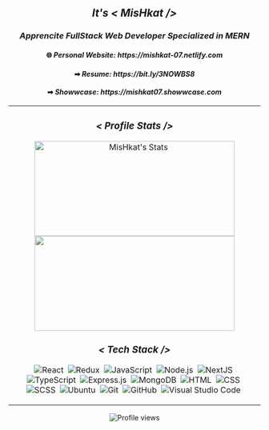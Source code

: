 <h2 align="center"><i><b>It's <  MisHkat  /></b></i></h2>
<h3 align="center"><i>Apprencite FullStack Web Developer Specialized in MERN</i></h3>

<div align="center">
 <h4>🌐 <i>Personal Website: https://mishkat-07.netlify.com</i> </h4>
<h4>➡ <i>Resume: https://bit.ly/3NOWBS8</i> </h4>
<h4>➡ <i>Showwcase: https://mishkat07.showwcase.com</i> </h4>
</div>

<div align="center">
            
  <table>
  <tr >
    <td>
<div align="center">
<h3 align="center"><i><  Profile Stats  /></i></h3>
            
<img height="190" width="400" src="https://mishkat07-readme.vercel.app/api?username=MisHkat07&include_all_commits=true&hide_border=true&show_icons=true&include_all_commits=true&theme=transparent" alt="MisHkat's Stats" />    
<img height="190" width="400" src="https://mishkat07-readme.vercel.app/api/top-langs/?username=MisHkat07&hide_border=true&layout=compact&show_icons=true&theme=transparent&langs_count=10"/>
</div>

<h3 align="center"><i><  Tech Stack  /></i></h3>
<div align="center" width="825">
 
![React](https://img.shields.io/badge/-React-05122A?style=flat&logo=react)&nbsp;
![Redux](https://img.shields.io/badge/-Redux-05122A?style=flat&logo=redux)&nbsp;
![JavaScript](https://img.shields.io/badge/-JavaScript-05122A?style=flat&logo=javascript)&nbsp;
![Node.js](https://img.shields.io/badge/-Node.js-05122A?style=flat&logo=node.js)&nbsp;
![NextJS](https://img.shields.io/badge/-NextJS-05122A?style=flat&logo=next.js)&nbsp;
![TypeScript](https://img.shields.io/badge/-TypeScript-05122A?style=flat&logo=typescript)&nbsp;
![Express.js](https://img.shields.io/badge/-Express.js-05122A?style=flat&logo=express.js)&nbsp;
![MongoDB](https://img.shields.io/badge/-MongoDB-05122A?style=flat&logo=mongodb)&nbsp;
![HTML](https://img.shields.io/badge/-HTML-05122A?style=flat&logo=HTML5)&nbsp;
![CSS](https://img.shields.io/badge/-CSS-05122A?style=flat&logo=CSS3&logoColor=1572B6)&nbsp;
![SCSS](https://img.shields.io/badge/-SCSS-05122A?style=flat&logo=SASS&logoColor=1572B6)&nbsp;
![Ubuntu](https://img.shields.io/badge/-Ubuntu-05122A?style=flat&logo=ubuntu&logoColor=1572B6)&nbsp;
![Git](https://img.shields.io/badge/-Git-05122A?style=flat&logo=git)&nbsp;
![GitHub](https://img.shields.io/badge/-GitHub-05122A?style=flat&logo=github)&nbsp;
![Visual Studio Code](https://img.shields.io/badge/-Visual%20Studio%20Code-05122A?style=flat&logo=visual-studio-code&logoColor=007ACC)&nbsp; <br/>

</div>
    </td>
  </tr>
</table>
 
![Profile views](https://gpvc.arturio.dev/MisHkat07)
</div>
